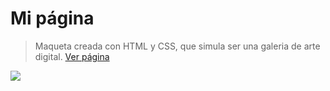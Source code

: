 # Mi página

> Maqueta creada con HTML y CSS, que simula ser una galeria de arte digital.
[Ver página](https://valentinagalleani.github.io/mi-pagina/)

![](https://i.imgur.com/eSw5mHB.jpg)
